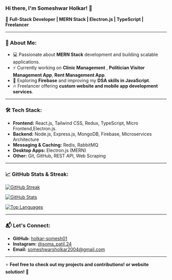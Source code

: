 ### Hi there, I'm Someshwar Holkar! 👋

🚀 **Full-Stack Developer | MERN Stack | Electron.js | TypeScript | Freelancer**

---

### 📌 About Me:
- 💻 Passionate about **MERN Stack** development and building scalable applications.
- ⚡ Currently working on **Clinic Management** , **Politician Visitor Management App**, **Rent Management App**.
- 🎯 Exploring **Firebase** and improving my **DSA skills in JavaScript**.
- 🔥 Freelancer offering **custom website and mobile app development services**.

---

### 🛠️ Tech Stack:
- **Frontend:** React.js, Tailwind CSS, Redux, TypeScript, Micro Frontend,Electron.js.
- **Backend:** Node.js, Express.js, MongoDB, Firebase, Microservices Architecture
- **Messaging & Caching:** Redis, RabbitMQ
- **Desktop Apps:** Electron.js (MERN)
- **Other:** Git, GitHub, REST API, Web Scraping

---

### 📈 GitHub Stats & Streak:
[![GitHub Streak](https://streak-stats.demolab.com?user=holkar-somesh01&theme=react&hide_border=true&border_radius=10&date_format=M%20j%5B%2C%20Y%5D)](https://git.io/streak-stats)

[![GitHub Stats](https://github-readme-stats.vercel.app/api?username=holkar-somesh01&show_icons=true&theme=react&hide_border=true&border_radius=10)](https://github.com/holkar-somesh01)

[![Top Languages](https://github-readme-stats.vercel.app/api/top-langs/?username=holkar-somesh01&layout=compact&theme=react&hide_border=true&border_radius=10)](https://github.com/holkar-somesh01)

---

### 📬 Let's Connect:
- **GitHub:** [holkar-somesh01](https://github.com/holkar-somesh01)
- **Instagram:** [@soma_patil.24](https://www.instagram.com/soma_patil.24/)
- **Email:** someshwarsholkar2004@gmail.com

---

⭐ **Feel free to check out my projects and contributions! or website solution!** 🚀
